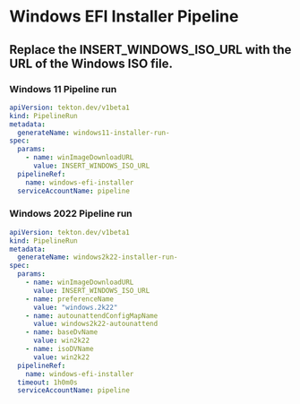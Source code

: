 # Windows EFI Installer Pipeline

## Replace the INSERT_WINDOWS_ISO_URL with the URL of the Windows ISO file.

### Windows 11 Pipeline run 
```yaml
apiVersion: tekton.dev/v1beta1
kind: PipelineRun
metadata:
  generateName: windows11-installer-run-
spec:
  params:
    - name: winImageDownloadURL
      value: INSERT_WINDOWS_ISO_URL
  pipelineRef:
    name: windows-efi-installer
  serviceAccountName: pipeline
```

### Windows 2022 Pipeline run 
```yaml
apiVersion: tekton.dev/v1beta1
kind: PipelineRun
metadata:
  generateName: windows2k22-installer-run-
spec:
  params:
    - name: winImageDownloadURL
      value: INSERT_WINDOWS_ISO_URL
    - name: preferenceName
      value: "windows.2k22"
    - name: autounattendConfigMapName
      value: windows2k22-autounattend
    - name: baseDvName
      value: win2k22
    - name: isoDVName
      value: win2k22
  pipelineRef:
    name: windows-efi-installer
  timeout: 1h0m0s
  serviceAccountName: pipeline      
  ```

  